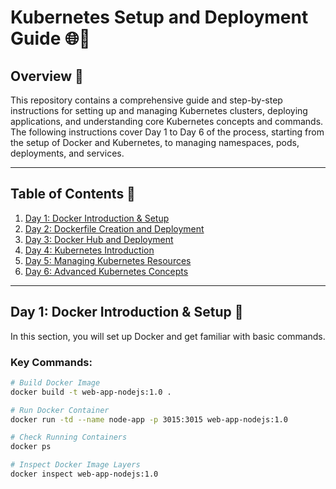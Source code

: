 # Kubernetes Setup and Deployment Guide 🌐🚀

## Overview 📝

This repository contains a comprehensive guide and step-by-step instructions for setting up and managing Kubernetes clusters, deploying applications, and understanding core Kubernetes concepts and commands. The following instructions cover Day 1 to Day 6 of the process, starting from the setup of Docker and Kubernetes, to managing namespaces, pods, deployments, and services.

---

## Table of Contents 📑

1. [Day 1: Docker Introduction & Setup](#day-1-docker-introduction-setup)
2. [Day 2: Dockerfile Creation and Deployment](#day-2-dockerfile-creation-deployment)
3. [Day 3: Docker Hub and Deployment](#day-3-docker-hub-and-deployment)
4. [Day 4: Kubernetes Introduction](#day-4-kubernetes-introduction)
5. [Day 5: Managing Kubernetes Resources](#day-5-managing-kubernetes-resources)
6. [Day 6: Advanced Kubernetes Concepts](#day-6-advanced-kubernetes-concepts)

---

## Day 1: Docker Introduction & Setup 🐳

In this section, you will set up Docker and get familiar with basic commands.

### Key Commands:
```bash
# Build Docker Image
docker build -t web-app-nodejs:1.0 .

# Run Docker Container
docker run -td --name node-app -p 3015:3015 web-app-nodejs:1.0

# Check Running Containers
docker ps

# Inspect Docker Image Layers
docker inspect web-app-nodejs:1.0
